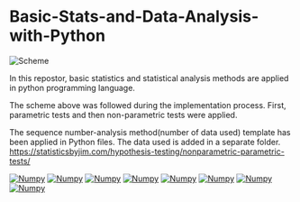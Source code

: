 # Basic-Stats-and-Data-Analysis-with-Python
![Scheme](https://i.imgur.com/3ZficIr.png)

In this repostor, basic statistics and statistical analysis methods are applied in python programming language.

The scheme above was followed during the implementation process. First, parametric tests and then non-parametric tests were applied.

The sequence number-analysis method(number of data used) template has been applied in Python files. The data used is added in a separate folder.
https://statisticsbyjim.com/hypothesis-testing/nonparametric-parametric-tests/


[![Numpy](https://img.shields.io/badge/Numpy-777BB4?style=for-the-badge&logo=numpy&logoColor=white)]()
[![Numpy](https://img.shields.io/badge/Pandas-2C2D72?style=for-the-badge&logo=pandas&logoColor=white)]()
[![Numpy](https://img.shields.io/badge/scikit_learn-F7931E?style=for-the-badge&logo=scikit-learn&logoColor=white)]()
[![Numpy](https://img.shields.io/badge/SciPy-654FF0?style=for-the-badge&logo=SciPy&logoColor=white)]()
[![Numpy](https://img.shields.io/badge/Plotly-239120?style=for-the-badge&logo=plotly&logoColor=white)]()
[![Numpy](https://img.shields.io/badge/-MATPLOTLIB-blue?style=for-the-badge&logo="https://upload.wikimedia.org/wikipedia/commons/thumb/0/01/Created_with_Matplotlib-logo.svg/2048px-Created_with_Matplotlib-logo.svg"&logoColor=white)]()
[![Numpy](https://img.shields.io/badge/-GGPLOT-red?style=for-the-badge&logo="https://upload.wikimedia.org/wikipedia/commons/thumb/0/01/Created_with_Matplotlib-logo.svg/2048px-Created_with_Matplotlib-logo.svg"&logoColor=white)]()
[![Numpy](https://img.shields.io/badge/-PINGOUIN-blueviolet?style=for-the-badge&logo="https://upload.wikimedia.org/wikipedia/commons/thumb/0/01/Created_with_Matplotlib-logo.svg/2048px-Created_with_Matplotlib-logo.svg"&logoColor=white)]()




